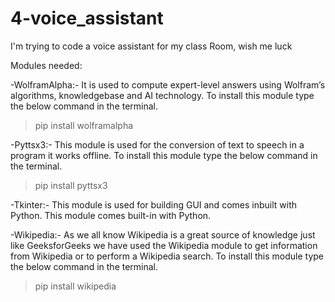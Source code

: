 # 4-voice_assistant
I'm trying to code a voice assistant for my class Room, wish me luck


Modules needed:

-WolframAlpha:- It is used to compute expert-level answers using Wolfram’s algorithms,
knowledgebase and AI technology. To install this module type the below command in the terminal.


>pip install wolframalpha


-Pyttsx3:- This module is used for the conversion of text to speech in a program it works offline. To install this module type the below command in the terminal.

>pip install pyttsx3


-Tkinter:- This module is used for building GUI and comes inbuilt with Python. This module comes built-in with Python. 

-Wikipedia:- As we all know Wikipedia is a great source of knowledge just like GeeksforGeeks we have used the Wikipedia module to get information from Wikipedia or to perform a Wikipedia search. To install this module type the below command in the terminal.

>pip install wikipedia



